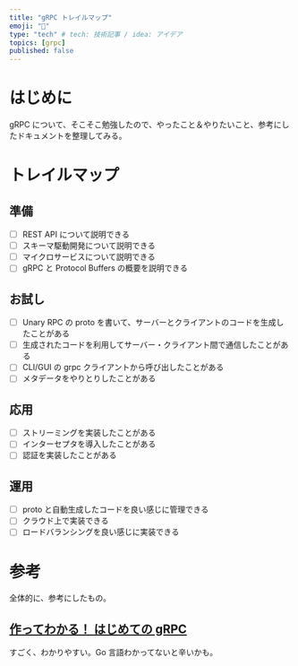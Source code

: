 ```yaml
---
title: "gRPC トレイルマップ"
emoji: "🦮"
type: "tech" # tech: 技術記事 / idea: アイデア
topics: [grpc]
published: false
---
```


# はじめに

gRPC について、そこそこ勉強したので、やったこと＆やりたいこと、参考にしたドキュメントを整理してみる。

# トレイルマップ

## 準備

- [ ] REST API について説明できる
- [ ] スキーマ駆動開発について説明できる
- [ ] マイクロサービスについて説明できる
- [ ] gRPC と Protocol Buffers の概要を説明できる

## お試し

- [ ] Unary RPC の proto を書いて、サーバーとクライアントのコードを生成したことがある
- [ ] 生成されたコードを利用してサーバー・クライアント間で通信したことがある
- [ ] CLI/GUI の grpc クライアントから呼び出したことがある
- [ ] メタデータをやりとりしたことがある

## 応用

- [ ] ストリーミングを実装したことがある
- [ ] インターセプタを導入したことがある
- [ ] 認証を実装したことがある

## 運用

- [ ] proto と自動生成したコードを良い感じに管理できる
- [ ] クラウド上で実装できる
- [ ] ロードバランシングを良い感じに実装できる

# 参考

全体的に、参考にしたもの。

## [作ってわかる！ はじめての gRPC](https://zenn.dev/hsaki/books/golang-grpc-starting)

すごく、わかりやすい。Go 言語わかってないと辛いかも。
